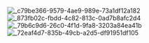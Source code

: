 ![_c79be366-9579-4ae9-989e-73a1df12a182](https://github.com/FabMauricio/MicrosoftAIFundamentals-Lab-05/assets/153826437/0955dc4b-6c1e-48e7-85d1-a8a55a08b091)
![_873fb02c-fbdd-4c82-813c-0ad7b8afc2d4](https://github.com/FabMauricio/MicrosoftAIFundamentals-Lab-05/assets/153826437/b433f207-caae-47a0-a8c5-f0744215c55f)
![_79b6c9d6-26c0-4f1d-9fa8-3203a84ea41b](https://github.com/FabMauricio/MicrosoftAIFundamentals-Lab-05/assets/153826437/34f1b018-ebed-46f9-9ebe-59710537b78e)
![_72eaf4d7-835b-49cb-a2d5-df91951df105](https://github.com/FabMauricio/MicrosoftAIFundamentals-Lab-05/assets/153826437/6d7519ed-13fc-4964-8025-c71d846001c1)


